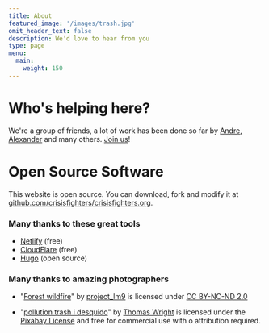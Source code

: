 ```yaml
---
title: About
featured_image: '/images/trash.jpg'
omit_header_text: false
description: We'd love to hear from you
type: page
menu:
  main:
    weight: 150
---
```


# Who's helping here?
We're a group of friends, a lot of work has been done so far by [Andre](mailto:andre@reasn.de), [Alexander](https://www.alexthiel.de) and many others. [Join us](contact)!

# Open Source Software
This website is open source. You can download, fork and modify it at [github.com/crisisfighters/crisisfighters.org](https://github.com/crisisfighters/crisisfighters.org/).

### Many thanks to these great tools
* [Netlify](https://netlify.com) (free)
* [CloudFlare](https://cloudflare.com) (free)
* [Hugo](https://gohugo.io) (open source)

### Many thanks to amazing photographers

* "[Forest wildfire](https://www.flickr.com/photos/132152588@N03/22412407671)" by [project_lm9](https://www.flickr.com/photos/132152588@N03) is licensed under [CC BY-NC-ND 2.0](https://creativecommons.org/licenses/by-nc-nd/2.0/?ref=ccsearch&atype=rich)

* "[pollution trash i desquido](https://pixabay.com/photos/pollution-trash-i-desquido-1861133)" by [Thomas Wright](https://pixabay.com/users/BilingualColombia-3851956) is licensed under the [Pixabay License](https://pixabay.com/service/license/) and free for commercial use with o attribution required.
